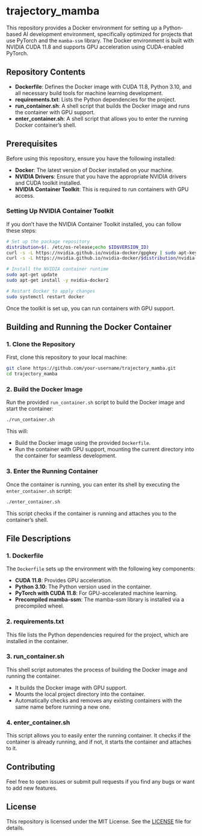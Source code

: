# trajectory_mamba

This repository provides a Docker environment for setting up a Python-based AI development environment, specifically optimized for projects that use PyTorch and the `mamba-ssm` library. The Docker environment is built with NVIDIA CUDA 11.8 and supports GPU acceleration using CUDA-enabled PyTorch.

## Repository Contents

- **Dockerfile**: Defines the Docker image with CUDA 11.8, Python 3.10, and all necessary build tools for machine learning development.
- **requirements.txt**: Lists the Python dependencies for the project.
- **run_container.sh**: A shell script that builds the Docker image and runs the container with GPU support.
- **enter_container.sh**: A shell script that allows you to enter the running Docker container’s shell.

## Prerequisites

Before using this repository, ensure you have the following installed:

- **Docker**: The latest version of Docker installed on your machine.
- **NVIDIA Drivers**: Ensure that you have the appropriate NVIDIA drivers and CUDA toolkit installed.
- **NVIDIA Container Toolkit**: This is required to run containers with GPU access.

### Setting Up NVIDIA Container Toolkit

If you don’t have the NVIDIA Container Toolkit installed, you can follow these steps:

```bash
# Set up the package repository
distribution=$(. /etc/os-release;echo $ID$VERSION_ID)
curl -s -L https://nvidia.github.io/nvidia-docker/gpgkey | sudo apt-key add -
curl -s -L https://nvidia.github.io/nvidia-docker/$distribution/nvidia-docker.list | sudo tee /etc/apt/sources.list.d/nvidia-docker.list

# Install the NVIDIA container runtime
sudo apt-get update
sudo apt-get install -y nvidia-docker2

# Restart Docker to apply changes
sudo systemctl restart docker
```

Once the toolkit is set up, you can run containers with GPU support.

## Building and Running the Docker Container

### 1. Clone the Repository

First, clone this repository to your local machine:

```bash
git clone https://github.com/your-username/trajectory_mamba.git
cd trajectory_mamba
```

### 2. Build the Docker Image

Run the provided `run_container.sh` script to build the Docker image and start the container:

```bash
./run_container.sh
```

This will:

- Build the Docker image using the provided `Dockerfile`.
- Run the container with GPU support, mounting the current directory into the container for seamless development.

### 3. Enter the Running Container

Once the container is running, you can enter its shell by executing the `enter_container.sh` script:

```bash
./enter_container.sh
```

This script checks if the container is running and attaches you to the container’s shell.

## File Descriptions

### 1. Dockerfile

The `Dockerfile` sets up the environment with the following key components:

- **CUDA 11.8**: Provides GPU acceleration.
- **Python 3.10**: The Python version used in the container.
- **PyTorch with CUDA 11.8**: For GPU-accelerated machine learning.
- **Precompiled mamba-ssm**: The mamba-ssm library is installed via a precompiled wheel.

### 2. requirements.txt

This file lists the Python dependencies required for the project, which are installed in the container.

### 3. run_container.sh

This shell script automates the process of building the Docker image and running the container.

- It builds the Docker image with GPU support.
- Mounts the local project directory into the container.
- Automatically checks and removes any existing containers with the same name before running a new one.

### 4. enter_container.sh

This script allows you to easily enter the running container. It checks if the container is already running, and if not, it starts the container and attaches to it.

## Contributing

Feel free to open issues or submit pull requests if you find any bugs or want to add new features.

## License

This repository is licensed under the MIT License. See the [LICENSE](LICENSE) file for details.
